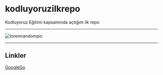 # kodluyoruzilkrepo
Kodluyoruz Eğitimi kapsamında açtığım ilk repo

---------


![loremrandompic](https://i.picsum.photos/id/646/200/300.jpg?hmac=qCJ0bf6G6oSxx8YMMc1ZLVryK-w596XjRD3o8cXQLFc)

-------------
## Linkler
[GoogleGo](www.google.com.tr)